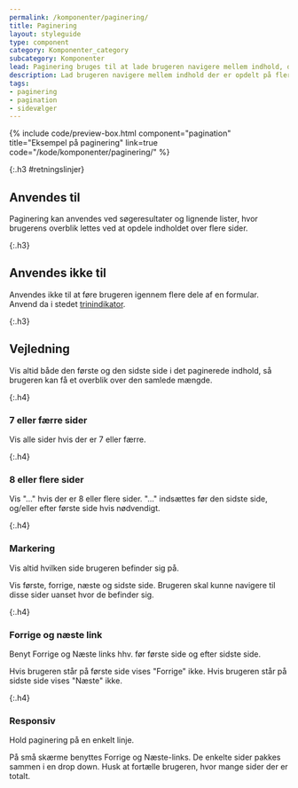 ```yaml
---
permalink: /komponenter/paginering/
title: Paginering
layout: styleguide
type: component
category: Komponenter_category
subcategory: Komponenter
lead: Paginering bruges til at lade brugeren navigere mellem indhold, der er opdelt på flere sider. Brugeren navigerer ved at gå fra side til side, eller til første eller sidste side på listen.
description: Lad brugeren navigere mellem indhold der er opdelt på flere sider.
tags:
- paginering
- pagination
- sidevælger
---
```

{% include code/preview-box.html component="pagination" title="Eksempel på paginering" link=true code="/kode/komponenter/paginering/" %}

{:.h3 #retningslinjer}
## Anvendes til
Paginering kan anvendes ved søgeresultater og lignende lister, hvor brugerens overblik lettes
ved at opdele indholdet over flere sider.

{:.h3}
## Anvendes ikke til
Anvendes ikke til at føre brugeren igennem flere dele af en formular. Anvend da i stedet <a href="/komponenter/trinindikatorer/">trinindikator</a>.

{:.h3}
## Vejledning
Vis altid både den første og den sidste side i det paginerede indhold, så brugeren kan få et overblik over
den samlede mængde.

{:.h4}
### 7 eller færre sider
Vis alle sider hvis der er 7 eller færre.

{:.h4}
### 8 eller flere sider
Vis "..." hvis der er 8 eller flere sider. "..." indsættes før den sidste side, og/eller efter første side hvis
nødvendigt.

{:.h4}
### Markering
Vis altid hvilken side brugeren befinder sig på.

Vis første, forrige, næste og sidste side. Brugeren skal kunne navigere til disse sider uanset hvor de befinder sig.

{:.h4}
### Forrige og næste link
Benyt Forrige og Næste links hhv. før første side og efter sidste side.

Hvis brugeren står på første side vises "Forrige" ikke. Hvis brugeren står på sidste side vises "Næste" ikke.

{:.h4}
### Responsiv
Hold paginering på en enkelt linje.

På små skærme benyttes Forrige og Næste-links. De enkelte sider pakkes sammen i en drop down. Husk at fortælle
brugeren, hvor mange sider der er totalt.
